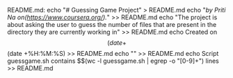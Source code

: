 README.md:
	echo "# Guessing Game Project" > README.md
	echo "*by Priti Na on(https://www.coursera.org/).*" >> README.md
	echo "The project is about asking the user to guess the number of files that are present in the directory they are currently working in" >> README.md
	echo Created on $$(date +%D) at $$(date +%H:%M:%S) >> README.md
	echo "" >> README.md
	echo Script guessgame.sh contains $$(wc -l guessgame.sh | egrep -o "[0-9]+") lines >> README.md

